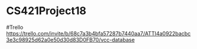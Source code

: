 # CS421Project18
#Trello
https://trello.com/invite/b/68c7a3b4bfa57287b7440aa7/ATTI4a0922bacbc3e3c98925d62a0e50d30d83D0FB70/vcc-database
